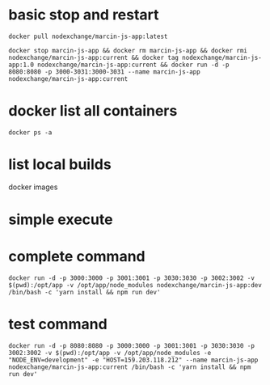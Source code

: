 # basic stop and restart #

~~~~
docker pull nodexchange/marcin-js-app:latest
~~~~

~~~~
docker stop marcin-js-app && docker rm marcin-js-app && docker rmi nodexchange/marcin-js-app:current && docker tag nodexchange/marcin-js-app:1.0 nodexchange/marcin-js-app:current && docker run -d -p 8080:8080 -p 3000-3031:3000-3031 --name marcin-js-app nodexchange/marcin-js-app:current
~~~~

# docker list all containers
~~~~
docker ps -a
~~~~

# list local builds
docker images

# simple execute

# complete command
~~~~
docker run -d -p 3000:3000 -p 3001:3001 -p 3030:3030 -p 3002:3002 -v $(pwd):/opt/app -v /opt/app/node_modules nodexchange/marcin-js-app:dev /bin/bash -c 'yarn install && npm run dev'
~~~~

# test command
~~~~
docker run -d -p 8080:8080 -p 3000:3000 -p 3001:3001 -p 3030:3030 -p 3002:3002 -v $(pwd):/opt/app -v /opt/app/node_modules -e "NODE_ENV=development" -e "HOST=159.203.118.212" --name marcin-js-app nodexchange/marcin-js-app:current /bin/bash -c 'yarn install && npm run dev'
~~~~